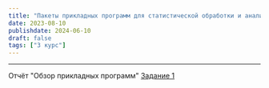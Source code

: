 ```yaml
---
title: "Пакеты прикладных программ для статистической обработки и анализа данных"
date: 2023-08-10
publishdate: 2024-06-10
draft: false
tags: ["3 курс"]
---
```


---

Отчёт "Обзор прикладных программ"
[Задание 1](https://disk.yandex.ru/i/nAOBwXWNT2NCcA)

